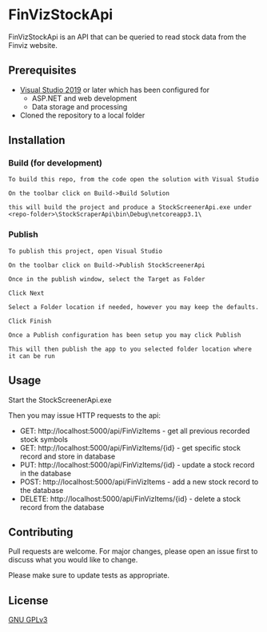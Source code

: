 # FinVizStockApi

FinVizStockApi is an API that can be queried to read stock data from the Finviz website.

## Prerequisites

- [Visual Studio 2019](https://visualstudio.microsoft.com/downloads/) or later which has been configured for
  - ASP.NET and web development
  - Data storage and processing
- Cloned the repository to a local folder

## Installation

### Build (for development)

    To build this repo, from the code open the solution with Visual Studio

    On the toolbar click on Build->Build Solution

    this will build the project and produce a StockScreenerApi.exe under <repo-folder>\StockScraperApi\bin\Debug\netcoreapp3.1\

### Publish

    To publish this project, open Visual Studio

    On the toolbar click on Build->Publish StockScreenerApi

    Once in the publish window, select the Target as Folder

    Click Next

    Select a Folder location if needed, however you may keep the defaults.

    Click Finish

    Once a Publish configuration has been setup you may click Publish

    This will then publish the app to you selected folder location where it can be run

## Usage

Start the StockScreenerApi.exe

Then you may issue HTTP requests to the api:

- GET: http://localhost:5000/api/FinVizItems - get all previous recorded stock symbols
- GET: http://localhost:5000/api/FinVizItems/{id} - get specific stock record and store in database
- PUT: http://localhost:5000/api/FinVizItems/{id} - update a stock record in the database
- POST: http://localhost:5000/api/FinVizItems - add a new stock record to the database
- DELETE: http://localhost:5000/api/FinVizItems/{id} - delete a stock record from the database

## Contributing

Pull requests are welcome. For major changes, please open an issue first to discuss what you would like to change.

Please make sure to update tests as appropriate.

## License

[GNU GPLv3](https://www.gnu.org/licenses/gpl-3.0.en.html)
